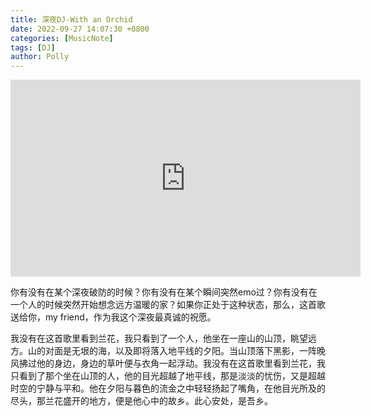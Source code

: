 ```yaml
---
title: 深夜DJ-With an Orchid
date: 2022-09-27 14:07:30 +0800
categories: [MusicNote]
tags: [DJ]
author: Polly
---
```


<iframe width="560" height="315" src="https://www.youtube.com/embed/nAxYNPwbqxY" title="YouTube video player" frameborder="0" allow="accelerometer; autoplay; clipboard-write; encrypted-media; gyroscope; picture-in-picture" allowfullscreen></iframe>


​		你有没有在某个深夜破防的时候？你有没有在某个瞬间突然emo过？你有没有在一个人的时候突然开始想念远方温暖的家？如果你正处于这种状态，那么，这首歌送给你，my friend，作为我这个深夜最真诚的祝愿。

​		我没有在这首歌里看到兰花，我只看到了一个人，他坐在一座山的山顶，眺望远方。山的对面是无垠的海，以及即将落入地平线的夕阳。当山顶落下黑影，一阵晚风拂过他的身边，身边的草叶便与衣角一起浮动。我没有在这首歌里看到兰花，我只看到了那个坐在山顶的人，他的目光超越了地平线，那是淡淡的忧伤，又是超越时空的宁静与平和。他在夕阳与暮色的流金之中轻轻扬起了嘴角，在他目光所及的尽头，那兰花盛开的地方，便是他心中的故乡。此心安处，是吾乡。
